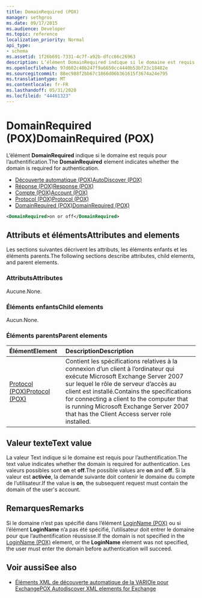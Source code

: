 ```yaml
---
title: DomainRequired (POX)
manager: sethgros
ms.date: 09/17/2015
ms.audience: Developer
ms.topic: reference
localization_priority: Normal
api_type:
- schema
ms.assetid: 1f26b691-7331-4c7f-a92b-dfcc66c26963
description: L’élément DomainRequired indique si le domaine est requis pour l’authentification.
ms.openlocfilehash: 97d602c40b247f9a6650cc4440b53bf23c18482e
ms.sourcegitcommit: 88ec988f2bb67c1866d06b361615f3674a24e795
ms.translationtype: MT
ms.contentlocale: fr-FR
ms.lasthandoff: 05/31/2020
ms.locfileid: "44461323"
---
```

# <a name="domainrequired-pox"></a><span data-ttu-id="70055-103">DomainRequired (POX)</span><span class="sxs-lookup"><span data-stu-id="70055-103">DomainRequired (POX)</span></span>

<span data-ttu-id="70055-104">L’élément **DomainRequired** indique si le domaine est requis pour l’authentification.</span><span class="sxs-lookup"><span data-stu-id="70055-104">The **DomainRequired** element indicates whether the domain is required for authentication.</span></span> 
  
- [<span data-ttu-id="70055-105">Découverte automatique (POX)</span><span class="sxs-lookup"><span data-stu-id="70055-105">AutoDiscover (POX)</span></span>](autodiscover-pox.md)  
- [<span data-ttu-id="70055-106">Réponse (POX)</span><span class="sxs-lookup"><span data-stu-id="70055-106">Response (POX)</span></span>](response-pox.md) 
- [<span data-ttu-id="70055-107">Compte (POX)</span><span class="sxs-lookup"><span data-stu-id="70055-107">Account (POX)</span></span>](account-pox.md)  
- [<span data-ttu-id="70055-108">Protocol (POX)</span><span class="sxs-lookup"><span data-stu-id="70055-108">Protocol (POX)</span></span>](protocol-pox.md)  
- [<span data-ttu-id="70055-109">DomainRequired (POX)</span><span class="sxs-lookup"><span data-stu-id="70055-109">DomainRequired (POX)</span></span>](domainrequired-pox.md)
  
```xml
<DomainRequired>on or off</DomainRequired>
```

## <a name="attributes-and-elements"></a><span data-ttu-id="70055-110">Attributs et éléments</span><span class="sxs-lookup"><span data-stu-id="70055-110">Attributes and elements</span></span>

<span data-ttu-id="70055-111">Les sections suivantes décrivent les attributs, les éléments enfants et les éléments parents.</span><span class="sxs-lookup"><span data-stu-id="70055-111">The following sections describe attributes, child elements, and parent elements.</span></span>
  
### <a name="attributes"></a><span data-ttu-id="70055-112">Attributs</span><span class="sxs-lookup"><span data-stu-id="70055-112">Attributes</span></span>

<span data-ttu-id="70055-113">Aucune.</span><span class="sxs-lookup"><span data-stu-id="70055-113">None.</span></span>
  
### <a name="child-elements"></a><span data-ttu-id="70055-114">Éléments enfants</span><span class="sxs-lookup"><span data-stu-id="70055-114">Child elements</span></span>

<span data-ttu-id="70055-115">Aucun.</span><span class="sxs-lookup"><span data-stu-id="70055-115">None.</span></span>
  
### <a name="parent-elements"></a><span data-ttu-id="70055-116">Éléments parents</span><span class="sxs-lookup"><span data-stu-id="70055-116">Parent elements</span></span>

|<span data-ttu-id="70055-117">**Élément**</span><span class="sxs-lookup"><span data-stu-id="70055-117">**Element**</span></span>|<span data-ttu-id="70055-118">**Description**</span><span class="sxs-lookup"><span data-stu-id="70055-118">**Description**</span></span>|
|:-----|:-----|
|[<span data-ttu-id="70055-119">Protocol (POX)</span><span class="sxs-lookup"><span data-stu-id="70055-119">Protocol (POX)</span></span>](protocol-pox.md) <br/> |<span data-ttu-id="70055-120">Contient les spécifications relatives à la connexion d’un client à l’ordinateur qui exécute Microsoft Exchange Server 2007 sur lequel le rôle de serveur d’accès au client est installé.</span><span class="sxs-lookup"><span data-stu-id="70055-120">Contains the specifications for connecting a client to the computer that is running Microsoft Exchange Server 2007 that has the Client Access server role installed.</span></span>  <br/> |
   
## <a name="text-value"></a><span data-ttu-id="70055-121">Valeur texte</span><span class="sxs-lookup"><span data-stu-id="70055-121">Text value</span></span>

<span data-ttu-id="70055-122">La valeur Text indique si le domaine est requis pour l’authentification.</span><span class="sxs-lookup"><span data-stu-id="70055-122">The text value indicates whether the domain is required for authentication.</span></span> <span data-ttu-id="70055-123">Les valeurs possibles sont **on** et **off**.</span><span class="sxs-lookup"><span data-stu-id="70055-123">The possible values are **on** and **off**.</span></span> <span data-ttu-id="70055-124">Si la valeur est **activée**, la demande suivante doit contenir le domaine du compte de l’utilisateur.</span><span class="sxs-lookup"><span data-stu-id="70055-124">If the value is **on**, the subsequent request must contain the domain of the user's account.</span></span>
  
## <a name="remarks"></a><span data-ttu-id="70055-125">Remarques</span><span class="sxs-lookup"><span data-stu-id="70055-125">Remarks</span></span>

<span data-ttu-id="70055-126">Si le domaine n’est pas spécifié dans l’élément [LoginName (POX)](loginname-pox.md) ou si l’élément **LoginName** n’a pas été spécifié, l’utilisateur doit entrer le domaine pour que l’authentification réussisse.</span><span class="sxs-lookup"><span data-stu-id="70055-126">If the domain is not specified in the [LoginName (POX)](loginname-pox.md) element, or the **LoginName** element was not specified, the user must enter the domain before authentication will succeed.</span></span> 
  
## <a name="see-also"></a><span data-ttu-id="70055-127">Voir aussi</span><span class="sxs-lookup"><span data-stu-id="70055-127">See also</span></span>

- [<span data-ttu-id="70055-128">Éléments XML de découverte automatique de la VARIOle pour Exchange</span><span class="sxs-lookup"><span data-stu-id="70055-128">POX Autodiscover XML elements for Exchange</span></span>](pox-autodiscover-xml-elements-for-exchange.md)

